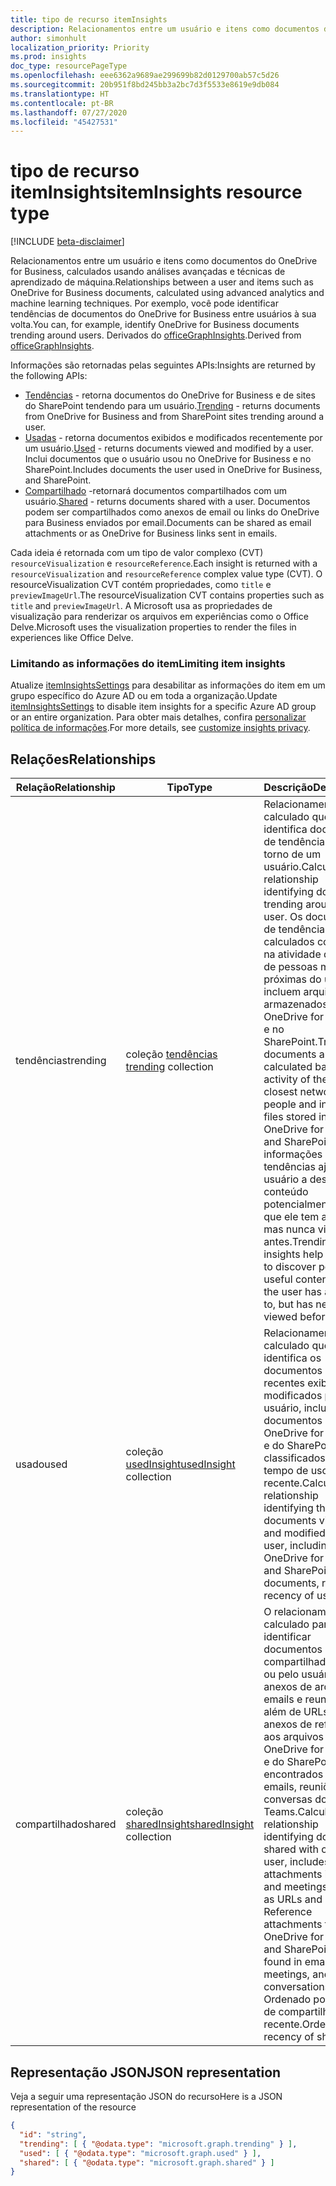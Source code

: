 ```yaml
---
title: tipo de recurso itemInsights
description: Relacionamentos entre um usuário e itens como documentos do OneDrive for Business, calculados usando análises avançadas e técnicas de aprendizado de máquina. Por exemplo, você pode identificar tendências de documentos do OneDrive for Business entre usuários à sua volta.
author: simonhult
localization_priority: Priority
ms.prod: insights
doc_type: resourcePageType
ms.openlocfilehash: eee6362a9689ae299699b82d0129700ab57c5d26
ms.sourcegitcommit: 20b951f8bd245bb3a2bc7d3f5533e8619e9db084
ms.translationtype: HT
ms.contentlocale: pt-BR
ms.lasthandoff: 07/27/2020
ms.locfileid: "45427531"
---
```

# <a name="iteminsights-resource-type"></a><span data-ttu-id="c676d-104">tipo de recurso itemInsights</span><span class="sxs-lookup"><span data-stu-id="c676d-104">itemInsights resource type</span></span>

[!INCLUDE [beta-disclaimer](../../includes/beta-disclaimer.md)]

<span data-ttu-id="c676d-105">Relacionamentos entre um usuário e itens como documentos do OneDrive for Business, calculados usando análises avançadas e técnicas de aprendizado de máquina.</span><span class="sxs-lookup"><span data-stu-id="c676d-105">Relationships between a user and items such as OneDrive for Business documents, calculated using advanced analytics and machine learning techniques.</span></span> <span data-ttu-id="c676d-106">Por exemplo, você pode identificar tendências de documentos do OneDrive for Business entre usuários à sua volta.</span><span class="sxs-lookup"><span data-stu-id="c676d-106">You can, for example, identify OneDrive for Business documents trending around users.</span></span> <span data-ttu-id="c676d-107">Derivados do [officeGraphInsights](officegraphinsights.md).</span><span class="sxs-lookup"><span data-stu-id="c676d-107">Derived from [officeGraphInsights](officegraphinsights.md).</span></span>

<span data-ttu-id="c676d-108">Informações são retornadas pelas seguintes APIs:</span><span class="sxs-lookup"><span data-stu-id="c676d-108">Insights are returned by the following APIs:</span></span>

- <span data-ttu-id="c676d-109">[Tendências](insights-trending.md) - retorna documentos do OneDrive for Business e de sites do SharePoint tendendo para um usuário.</span><span class="sxs-lookup"><span data-stu-id="c676d-109">[Trending](insights-trending.md) - returns documents from OneDrive for Business and from SharePoint sites trending around a user.</span></span>
- <span data-ttu-id="c676d-110">[Usadas](insights-used.md) - retorna documentos exibidos e modificados recentemente por um usuário.</span><span class="sxs-lookup"><span data-stu-id="c676d-110">[Used](insights-used.md) - returns documents viewed and modified by a user.</span></span> <span data-ttu-id="c676d-111">Inclui documentos que o usuário usou no OneDrive for Business e no SharePoint.</span><span class="sxs-lookup"><span data-stu-id="c676d-111">Includes documents the user used in OneDrive for Business, and SharePoint.</span></span>
- <span data-ttu-id="c676d-112">[Compartilhado](insights-shared.md) -retornará documentos compartilhados com um usuário.</span><span class="sxs-lookup"><span data-stu-id="c676d-112">[Shared](insights-shared.md) - returns documents shared with a user.</span></span> <span data-ttu-id="c676d-113">Documentos podem ser compartilhados como anexos de email ou links do OneDrive para Business enviados por email.</span><span class="sxs-lookup"><span data-stu-id="c676d-113">Documents can be shared as email attachments or as OneDrive for Business links sent in emails.</span></span>

<span data-ttu-id="c676d-114">Cada ideia é retornada com um tipo de valor complexo (CVT) `resourceVisualization` e `resourceReference`.</span><span class="sxs-lookup"><span data-stu-id="c676d-114">Each insight is returned with a `resourceVisualization` and `resourceReference` complex value type (CVT).</span></span> <span data-ttu-id="c676d-115">O resourceVisualization CVT contém propriedades, como `title` e `previewImageUrl`.</span><span class="sxs-lookup"><span data-stu-id="c676d-115">The resourceVisualization CVT contains properties such as `title` and `previewImageUrl`.</span></span> <span data-ttu-id="c676d-116">A Microsoft usa as propriedades de visualização para renderizar os arquivos em experiências como o Office Delve.</span><span class="sxs-lookup"><span data-stu-id="c676d-116">Microsoft uses the visualization properties to render the files in experiences like Office Delve.</span></span>

### <a name="limiting-item-insights"></a><span data-ttu-id="c676d-117">Limitando as informações do item</span><span class="sxs-lookup"><span data-stu-id="c676d-117">Limiting item insights</span></span>

<span data-ttu-id="c676d-118">Atualize [itemInsightsSettings](iteminsightssettings.md) para desabilitar as informações do item em um grupo específico do Azure AD ou em toda a organização.</span><span class="sxs-lookup"><span data-stu-id="c676d-118">Update [itemInsightsSettings](iteminsightssettings.md) to disable item insights for a specific Azure AD group or an entire organization.</span></span> <span data-ttu-id="c676d-119">Para obter mais detalhes, confira [personalizar política de informações](/graph/insights-customize-item-insights-privacy.md).</span><span class="sxs-lookup"><span data-stu-id="c676d-119">For more details, see [customize insights privacy](/graph/insights-customize-item-insights-privacy.md).</span></span>

## <a name="relationships"></a><span data-ttu-id="c676d-120">Relações</span><span class="sxs-lookup"><span data-stu-id="c676d-120">Relationships</span></span>

| <span data-ttu-id="c676d-121">Relação</span><span class="sxs-lookup"><span data-stu-id="c676d-121">Relationship</span></span>      | <span data-ttu-id="c676d-122">Tipo</span><span class="sxs-lookup"><span data-stu-id="c676d-122">Type</span></span>          | <span data-ttu-id="c676d-123">Descrição</span><span class="sxs-lookup"><span data-stu-id="c676d-123">Description</span></span>  |
| ------------- |---------------| -------------|
| <span data-ttu-id="c676d-124">tendências</span><span class="sxs-lookup"><span data-stu-id="c676d-124">trending</span></span>      | <span data-ttu-id="c676d-125">coleção [tendências](insights-trending.md) </span><span class="sxs-lookup"><span data-stu-id="c676d-125">[trending](insights-trending.md) collection</span></span>       | <span data-ttu-id="c676d-126">Relacionamento calculado que identifica documentos de tendências em torno de um usuário.</span><span class="sxs-lookup"><span data-stu-id="c676d-126">Calculated relationship identifying documents trending around a user.</span></span> <span data-ttu-id="c676d-127">Os documentos de tendência são calculados com base na atividade da rede de pessoas mais próximas do usuário e incluem arquivos armazenados no OneDrive for Business e no SharePoint.</span><span class="sxs-lookup"><span data-stu-id="c676d-127">Trending documents are calculated based on activity of the user's closest network of people and include files stored in OneDrive for Business and SharePoint.</span></span> <span data-ttu-id="c676d-128">As informações de tendências ajudam o usuário a descobrir o conteúdo potencialmente útil que ele tem acesso, mas nunca viu antes.</span><span class="sxs-lookup"><span data-stu-id="c676d-128">Trending insights help the user to discover potentially useful content that the user has access to, but has never viewed before.</span></span>|
| <span data-ttu-id="c676d-129">usado</span><span class="sxs-lookup"><span data-stu-id="c676d-129">used</span></span>      | <span data-ttu-id="c676d-130">coleção [usedInsight](insights-used.md)</span><span class="sxs-lookup"><span data-stu-id="c676d-130">[usedInsight](insights-used.md) collection</span></span>        | <span data-ttu-id="c676d-131">Relacionamento calculado que identifica os documentos mais recentes exibidos e modificados por um usuário, incluindo documentos do OneDrive for Business e do SharePoint, classificados por tempo de uso recente.</span><span class="sxs-lookup"><span data-stu-id="c676d-131">Calculated relationship identifying the latest documents viewed and modified by a user, including OneDrive for Business and SharePoint documents, ranked by recency of use.</span></span>|
| <span data-ttu-id="c676d-132">compartilhado</span><span class="sxs-lookup"><span data-stu-id="c676d-132">shared</span></span>        | <span data-ttu-id="c676d-133">coleção [sharedInsight](insights-shared.md)</span><span class="sxs-lookup"><span data-stu-id="c676d-133">[sharedInsight](insights-shared.md) collection</span></span>        | <span data-ttu-id="c676d-134">O relacionamento calculado para identificar documentos compartilhados com ou pelo usuário inclui anexos de arquivo em emails e reuniões, além de URLs e anexos de referência aos arquivos do OneDrive for Business e do SharePoint encontrados em emails, reuniões e conversas do Teams.</span><span class="sxs-lookup"><span data-stu-id="c676d-134">Calculated relationship identifying documents shared with or by the user, includes file attachments in emails and meetings, as well as URLs and Reference attachments to OneDrive for Business and SharePoint files found in emails, meetings, and Teams conversations.</span></span> <span data-ttu-id="c676d-135">Ordenado por tempo de compartilhamento recente.</span><span class="sxs-lookup"><span data-stu-id="c676d-135">Ordered by recency of share.</span></span>|


## <a name="json-representation"></a><span data-ttu-id="c676d-136">Representação JSON</span><span class="sxs-lookup"><span data-stu-id="c676d-136">JSON representation</span></span>

<span data-ttu-id="c676d-137">Veja a seguir uma representação JSON do recurso</span><span class="sxs-lookup"><span data-stu-id="c676d-137">Here is a JSON representation of the resource</span></span>
<!-- {
  "blockType": "resource",
  "keyProperty":"id",
  "baseType":"microsoft.graph.officeGraphInsights",
  "optionalProperties": [
    "trending",
    "used",
    "shared"
  ],
  "@odata.type": "microsoft.graph.itemInsights"
}-->

```json
{
  "id": "string",
  "trending": [ { "@odata.type": "microsoft.graph.trending" } ],
  "used": [ { "@odata.type": "microsoft.graph.used" } ],
  "shared": [ { "@odata.type": "microsoft.graph.shared" } ]
}
```
